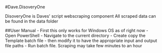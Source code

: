 #Dave.DisoveryOne

DisoveryOne is Daves' script webscraping component
All scraped data can be found in the data folder

##User Manual
	- First this only works for Windows OS as of right now
	- Open PowerShell
	- Navigate to the current directory
	- Create copy the Template batch file
	- then modify it to have the appropriate input and output file paths
	- Run batch file. Scraping may take few minutes to an hour